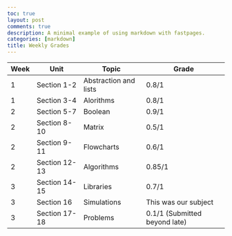 ```yaml
---
toc: true
layout: post
comments: true
description: A minimal example of using markdown with fastpages.
categories: [markdown]
title: Weekly Grades
---
```


|  Week   | Unit | Topic | Grade | 
| ------------- | ------------- | ------------- | ------------- |  
| 1 | Section 1-2 | Abstraction and lists | 0.8/1 | 
| 1 | Section 3-4 | Alorithms | 0.8/1 | 
| 2 | Section 5-7 | Boolean | 0.9/1 | 
| 2 | Section 8-10 | Matrix | 0.5/1 |
| 2 | Section 9-11 | Flowcharts | 0.6/1 |
| 2 | Section 12-13 | Algorithms | 0.85/1 | 
| 3 | Section 14-15 | Libraries | 0.7/1 |
| 3 | Section 16 | Simulations | This was our subject | 
| 3 | Section 17-18 | Problems | 0.1/1 (Submitted beyond late) |
